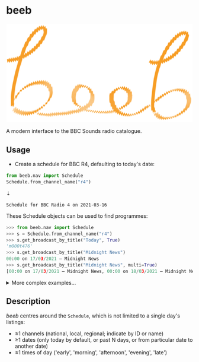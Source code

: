 # beeb

![](https://raw.githubusercontent.com/lmmx/beeb/master/beeb_logo.png)

A modern interface to the BBC Sounds radio catalogue.

## Usage

- Create a schedule for BBC R4, defaulting to today's date:

```py
from beeb.nav import Schedule
Schedule.from_channel_name("r4")
```
⇣
```
Schedule for BBC Radio 4 on 2021-03-16
```

These Schedule objects can be used to find programmes:

```py
>>> from beeb.nav import Schedule
>>> s = Schedule.from_channel_name("r4")
>>> s.get_broadcast_by_title("Today", True)
'm000t476'
>>> s.get_broadcast_by_title("Midnight News")
00:00 on 17/03/2021 — Midnight News
>>> s.get_broadcast_by_title("Midnight News", multi=True)
[00:00 on 17/03/2021 — Midnight News, 00:00 on 18/03/2021 — Midnight News]
```

<details><summary>More complex examples...</summary>

<p>

```py
>>> for b in s.get_broadcast_by_title(r".*\bNews\b", regex=True, multi=True): print(b)
... 
00:00 on 17/03/2021 — Midnight News
05:30 on 17/03/2021 — News Briefing
12:00 on 17/03/2021 — News Summary
18:00 on 17/03/2021 — Six O'Clock News
00:00 on 18/03/2021 — Midnight News
05:30 on 18/03/2021 — News Briefing
>>> for b in s.get_broadcast_by_title(r".*\bnews\b", multi=True,
... case_insensitive=True, regex=True, synopsis=True): print(b)
... 
00:00 on 17/03/2021 — Midnight News
05:30 on 17/03/2021 — News Briefing
06:00 on 17/03/2021 — Today
12:00 on 17/03/2021 — News Summary
13:00 on 17/03/2021 — World at One
17:00 on 17/03/2021 — PM
18:00 on 17/03/2021 — Six O'Clock News
20:00 on 17/03/2021 — Moral Maze
22:00 on 17/03/2021 — The World Tonight
23:30 on 17/03/2021 — Today in Parliament
00:00 on 18/03/2021 — Midnight News
05:30 on 18/03/2021 — News Briefing
05:45 on 18/03/2021 — Farming Today
>>> for b in s.get_broadcast_by_title(
... r".*\b(pandemic|virus|coronavirus|Covid|vaccines?|vaccinations?|health|healthcare|NHS)\b",
... multi=True, case_insensitive=True, regex=True, synopsis=True): print(b)
... 
10:00 on 17/03/2021 — Woman's Hour
15:00 on 17/03/2021 — Money Box
15:30 on 17/03/2021 — Inside Health
```

</p>

</details>


## Description

_beeb_ centres around the `Schedule`, which is not limited to a single day's listings:

- ≥1 channels (national, local, regional; indicate by ID or name)
- ≥1 dates (only today by default, or past N days, or from particular date to another date)
- ≥1 times of day ('early', 'morning', 'afternoon', 'evening', 'late')
